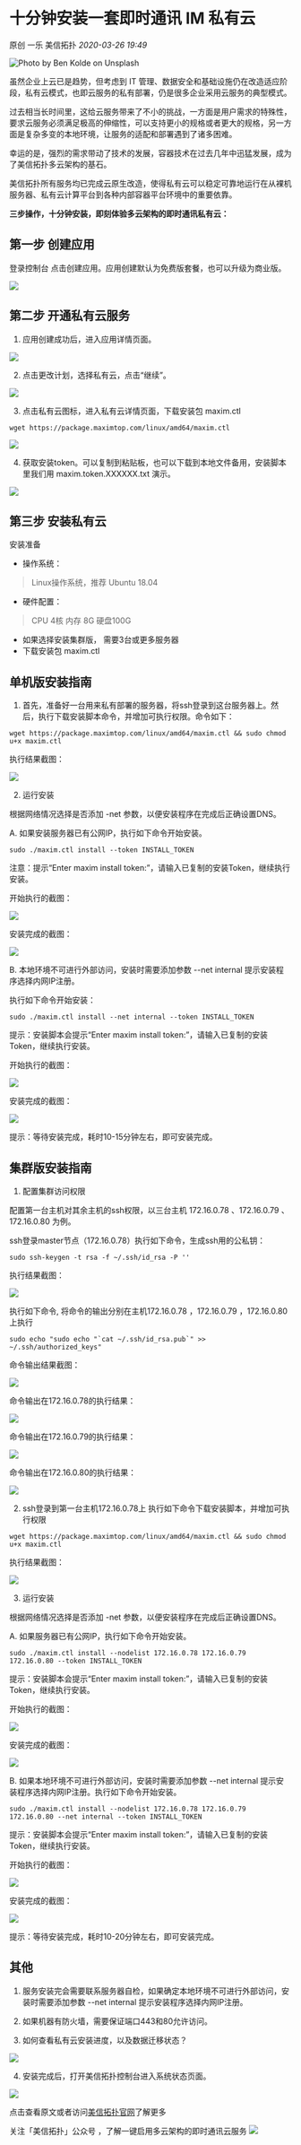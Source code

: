 # 十分钟安装一套即时通讯 IM 私有云

原创 一乐 美信拓扑 _2020-03-26 19:49_

![Photo by Ben Kolde on Unsplash](../assets/articles/autogen-3327f0040a74492f5f4424d29ce2e9b8325971b165772ba135f1168b265a3c9e.webp)

虽然企业上云已是趋势，但考虑到 IT 管理、数据安全和基础设施仍在改造适应阶段，私有云模式，也即云服务的私有部署，仍是很多企业采用云服务的典型模式。

过去相当长时间里，这给云服务带来了不小的挑战，一方面是用户需求的特殊性，要求云服务必须满足极高的伸缩性，可以支持更小的规格或者更大的规格，另一方面是复杂多变的本地环境，让服务的适配和部署遇到了诸多困难。

幸运的是，强烈的需求带动了技术的发展，容器技术在过去几年中迅猛发展，成为了美信拓扑多云架构的基石。

美信拓扑所有服务均已完成云原生改造，使得私有云可以稳定可靠地运行在从裸机服务器、私有云计算平台到各种内部容器平台环境中的重要依靠。

**三步操作，十分钟安装，即刻体验多云架构的即时通讯私有云：**

## 第一步 创建应用

登录控制台 点击创建应用。应用创建默认为免费版套餐，也可以升级为商业版。

![](../assets/articles/autogen-f38ceb53130c10ffd148096ad0f9f317f3232418ee3d5936f13a516411f81d52.webp)


## 第二步 开通私有云服务

1. 应用创建成功后，进入应用详情页面。

![](../assets/articles/autogen-cded3629a354630e8068517297cb57e3ba8145e71cc70f8605aa1a0a0b4301e6.webp)

2. 点击更改计划，选择私有云，点击“继续”。

![](../assets/articles/autogen-641c7e6796b1be818d6b1c1073ca5732d4b5658c550279b3fc3429b8b28183a2.webp)

3. 点击私有云图标，进入私有云详情页面，下载安装包 maxim.ctl

```
wget https://package.maximtop.com/linux/amd64/maxim.ctl
```

![](../assets/articles/autogen-7005096df70f2318f868bc5e73e625906131bc631237fff954b6607fc05e9d22.webp)

4. 获取安装token。可以复制到粘贴板，也可以下载到本地文件备用，安装脚本里我们用 maxim.token.XXXXXX.txt 演示。

![](../assets/articles/autogen-48be1ea8facfd2d43290255724f900a36428d5a59763ff63fda6f185e7f30e20.webp)


## 第三步 安装私有云

安装准备

* 操作系统：

> Linux操作系统，推荐 Ubuntu 18.04

* 硬件配置：

> CPU 4核 内存 8G 硬盘100G

* 如果选择安装集群版， 需要3台或更多服务器
* 下载安装包 maxim.ctl

## **单机版安装指南**

1. 首先，准备好一台用来私有部署的服务器，将ssh登录到这台服务器上。然后，执行下载安装脚本命令，并增加可执行权限。命令如下：

```
wget https://package.maximtop.com/linux/amd64/maxim.ctl && sudo chmod u+x maxim.ctl
```

执行结果截图：

![](../assets/articles/autogen-e571529ce968949d53f0d21998ccdf45b50de845aad0c5eda31361f393137c56.webp)

2. 运行安装

根据网络情况选择是否添加 -net 参数，以便安装程序在完成后正确设置DNS。

A. 如果安装服务器已有公网IP，执行如下命令开始安装。

```
sudo ./maxim.ctl install --token INSTALL_TOKEN
```

注意：提示“Enter maxim install token:”，请输入已复制的安装Token，继续执行安装。

开始执行的截图：

![](../assets/articles/autogen-c9d288bfd19a75d715bfe1068305b9b37ccd99f11bf78d7a8060daa27ec1e3f0.webp)

安装完成的截图：

![](../assets/articles/autogen-29b7b0f50f102060638120767bee66c327f04cc1adffd911d893f089a0cd0eb.webp)

B. 本地环境不可进行外部访问，安装时需要添加参数 --net internal 提示安装程序选择内网IP注册。

执行如下命令开始安装：

```
sudo ./maxim.ctl install --net internal --token INSTALL_TOKEN
```

提示：安装脚本会提示“Enter maxim install token:”，请输入已复制的安装Token，继续执行安装。

开始执行的截图：

![](../assets/articles/autogen-3d54cb3ccdf886a9c5e4a6bf4cd140de852488e4abf128cfa201d80c3a7418a2.webp)

安装完成的截图：

![](../assets/articles/autogen-29b7b0f50f102060638120767bee66c327f04cc1adffd911d893f089a0cd0eb.webp)

提示：等待安装完成，耗时10-15分钟左右，即可安装完成。

## **集群版安装指南**

1. 配置集群访问权限

配置第一台主机对其余主机的ssh权限，以三台主机 172.16.0.78 、172.16.0.79 、172.16.0.80 为例。

ssh登录master节点（172.16.0.78）执行如下命令，生成ssh用的公私钥：

```
sudo ssh-keygen -t rsa -f ~/.ssh/id_rsa -P ''
```

执行结果截图：

![](../assets/articles/autogen-8aac49e00cd042f0fe1880b2eccd9a31400aca91d59b082802f334bbf47cff49.webp)

执行如下命令, 将命令的输出分别在主机172.16.0.78 ，172.16.0.79 ，172.16.0.80上执行

```
sudo echo "sudo echo "`cat ~/.ssh/id_rsa.pub`" >> ~/.ssh/authorized_keys"
```

命令输出结果截图：

![](../assets/articles/autogen-f120754ec03798943920f8f957c19430018c102f52c879f599a1e7e0c588d417.webp)

命令输出在172.16.0.78的执行结果：

![](../assets/articles/autogen-2d7b454465a8d4086cce07a689b20678be19aa965cc71c4788f9d6be80c226d9.webp)

命令输出在172.16.0.79的执行结果：

![](../assets/articles/autogen-30f776bfc0be9e9fb3b531af5a7b86144cb4aa65f6852450951f289a6d7d4433.webp)

命令输出在172.16.0.80的执行结果：

![](../assets/articles/autogen-eb8169381dfe95c908f3dd0b6b5a33fe026996cb52aa2fc388874b1e6d71ef73.webp)

2. ssh登录到第一台主机172.16.0.78上 执行如下命令下载安装脚本，并增加可执行权限

```
wget https://package.maximtop.com/linux/amd64/maxim.ctl && sudo chmod u+x maxim.ctl
```

执行结果截图：

![](../assets/articles/autogen-28f1be69f9d1a8d5d23a5c24ec0cf99b2055b14fda99eecbde19ba6c33248111.webp)

3. 运行安装

根据网络情况选择是否添加 -net 参数，以便安装程序在完成后正确设置DNS。

A. 如果服务器已有公网IP，执行如下命令开始安装。

```
sudo ./maxim.ctl install --nodelist 172.16.0.78 172.16.0.79 172.16.0.80 --token INSTALL_TOKEN
```

提示：安装脚本会提示“Enter maxim install token:”，请输入已复制的安装Token，继续执行安装。

开始执行的截图：

![](../assets/articles/autogen-d99e0dee45d92cf9e1063fc4216ef27acaa4918376732a10e888fdb769956948.webp)

安装完成的截图：

![](../assets/articles/autogen-815c3f0e9a93e3d71d6a12850151992ed97bd2b132c70f9503a6f11801b759e7.webp)

B. 如果本地环境不可进行外部访问，安装时需要添加参数 --net internal 提示安装程序选择内网IP注册。执行如下命令开始安装。

```
sudo ./maxim.ctl install --nodelist 172.16.0.78 172.16.0.79 172.16.0.80 --net internal --token INSTALL_TOKEN
```

提示：安装脚本会提示“Enter maxim install token:”，请输入已复制的安装Token，继续执行安装。

开始执行的截图：

![](../assets/articles/autogen-20c604bdd745d6ac05e330a5351fa3e6b27dfcd9e570ac96bf4dd39912f6cbe4.webp)

安装完成的截图：

![](../assets/articles/autogen-815c3f0e9a93e3d71d6a12850151992ed97bd2b132c70f9503a6f11801b759e7.webp)

提示：等待安装完成，耗时10-20分钟左右，即可安装完成。

## 其他

1. 服务安装完会需要联系服务器自检，如果确定本地环境不可进行外部访问，安装时需要添加参数 --net internal 提示安装程序选择内网IP注册。

2. 如果机器有防火墙，需要保证端口443和80允许访问。

3. 如何查看私有云安装进度，以及数据迁移状态？

![](../assets/articles/autogen-5c7880eface5ec800aa3bf50e1493a4a0f39c124ce42c96e2085769a61395d0b.webp)

4. 安装完成后，打开美信拓扑控制台进入系统状态页面。

![](../assets/articles/autogen-8930e00c6e548fa9a8ad0b08f16906d502f707ae2823b4dad9b7241574edc036.webp)

点击查看原文或者访问[美信拓扑官网](https://www.maximtop.com)了解更多

关注「美信拓扑」公众号 ，了解一键启用多云架构的即时通讯云服务 ![](../assets/articles/autogen-c8d075136a4c9362a33f0aec83bb43435c668ce4b52c292bf396c42278482745.webp)
